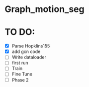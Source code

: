 # Graph_motion_seg

# TO DO:
- [X] Parse Hopklins155
- [X] add gcn code
- [ ] Write dataloader
- [ ] first run
- [ ] Train
- [ ] Fine Tune
- [ ] Phase 2
